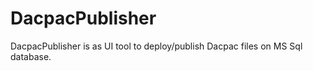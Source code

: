# DacpacPublisher
DacpacPublisher is as UI tool to deploy/publish Dacpac files on MS Sql database. 
